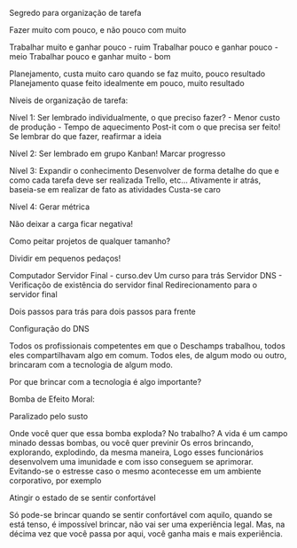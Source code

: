 Segredo para organização de tarefa

Fazer muito com pouco, e não pouco com muito

Trabalhar muito e ganhar pouco - ruim
Trabalhar pouco e ganhar pouco - meio
Trabalhar pouco e ganhar muito - bom

Planejamento, custa muito caro quando se faz muito, pouco resultado
Planejamento quase feito idealmente em pouco, muito resultado

Níveis de organização de tarefa: 

Nível 1: Ser lembrado individualmente, o que preciso fazer? 
	     - Menor custo de produção
	    - Tempo de aquecimento 
Post-it com o que precisa ser feito! Se lembrar do que fazer, reafirmar a  ideia 

Nível 2: Ser lembrado em grupo
Kanban! 
Marcar progresso 

Nível 3: Expandir o conhecimento
Desenvolver de forma detalhe do que e como cada tarefa deve ser realizada 
Trello, etc… 
Ativamente ir atrás, baseia-se em realizar de fato as atividades
Custa-se caro

Nível 4: Gerar métrica

Não deixar a carga ficar negativa! 

Como peitar projetos de qualquer tamanho?

Dividir em pequenos pedaços!

Computador
Servidor Final - curso.dev
Um curso para trás
Servidor DNS - Verificaçõo de existência do servidor final
Redirecionamento para o servidor final

Dois passos para trás para dois passos para frente

Configuração do DNS 

Todos os profissionais competentes em que o Deschamps trabalhou, todos eles compartilhavam algo em comum. Todos eles, de algum modo ou outro, brincaram com a tecnologia de algum modo.

Por que brincar com a tecnologia é algo importante? 

Bomba de Efeito Moral: 

Paralizado pelo susto

Onde você quer que essa bomba exploda? No trabalho?
A vida é um campo minado dessas bombas, ou você quer previnir
Os erros brincando, explorando, explodindo, da mesma maneira, 
Logo esses funcionários desenvolvem uma imunidade e com isso conseguem se aprimorar. Evitando-se o estresse caso o mesmo acontecesse em um ambiente corporativo, por exemplo

Atingir o estado de se sentir confortável

Só pode-se brincar quando se sentir confortável com aquilo, quando se está tenso, é impossível brincar, não vai ser uma experiência legal. Mas, na décima vez que você passa por aqui, você ganha mais e mais experiência. 




